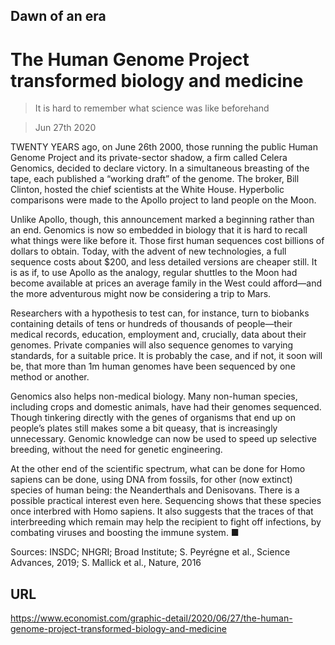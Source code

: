 ## Dawn of an era

# The Human Genome Project transformed biology and medicine

> It is hard to remember what science was like beforehand

> Jun 27th 2020

TWENTY YEARS ago, on June 26th 2000, those running the public Human Genome Project and its private-sector shadow, a firm called Celera Genomics, decided to declare victory. In a simultaneous breasting of the tape, each published a “working draft” of the genome. The broker, Bill Clinton, hosted the chief scientists at the White House. Hyperbolic comparisons were made to the Apollo project to land people on the Moon.

Unlike Apollo, though, this announcement marked a beginning rather than an end. Genomics is now so embedded in biology that it is hard to recall what things were like before it. Those first human sequences cost billions of dollars to obtain. Today, with the advent of new technologies, a full sequence costs about $200, and less detailed versions are cheaper still. It is as if, to use Apollo as the analogy, regular shuttles to the Moon had become available at prices an average family in the West could afford—and the more adventurous might now be considering a trip to Mars.

Researchers with a hypothesis to test can, for instance, turn to biobanks containing details of tens or hundreds of thousands of people—their medical records, education, employment and, crucially, data about their genomes. Private companies will also sequence genomes to varying standards, for a suitable price. It is probably the case, and if not, it soon will be, that more than 1m human genomes have been sequenced by one method or another.

Genomics also helps non-medical biology. Many non-human species, including crops and domestic animals, have had their genomes sequenced. Though tinkering directly with the genes of organisms that end up on people’s plates still makes some a bit queasy, that is increasingly unnecessary. Genomic knowledge can now be used to speed up selective breeding, without the need for genetic engineering.

At the other end of the scientific spectrum, what can be done for Homo sapiens can be done, using DNA from fossils, for other (now extinct) species of human being: the Neanderthals and Denisovans. There is a possible practical interest even here. Sequencing shows that these species once interbred with Homo sapiens. It also suggests that the traces of that interbreeding which remain may help the recipient to fight off infections, by combating viruses and boosting the immune system. ■

Sources: INSDC; NHGRI; Broad Institute; S. Peyrégne et al., Science Advances, 2019; S. Mallick et al., Nature, 2016 

## URL

https://www.economist.com/graphic-detail/2020/06/27/the-human-genome-project-transformed-biology-and-medicine
